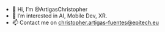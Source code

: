 - 👋 Hi, I’m @ArtigasChristopher
- 👀 I’m interested in AI, Mobile Dev, XR.
- 📫 Contact me on christopher.artigas-fuentes@epitech.eu

<!---
ArtigasChristopher/ArtigasChristopher is a ✨ special ✨ repository because its `README.md` (this file) appears on your GitHub profile.
You can click the Preview link to take a look at your changes.
--->
